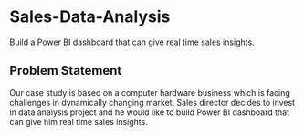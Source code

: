 # Sales-Data-Analysis
 Build a Power BI dashboard that can give real time sales insights.

## Problem Statement
Our case study is based on a computer hardware business which is facing challenges in dynamically changing market. Sales director decides to invest in data analysis project and he would like to build Power BI dashboard that can give him real time sales insights.
